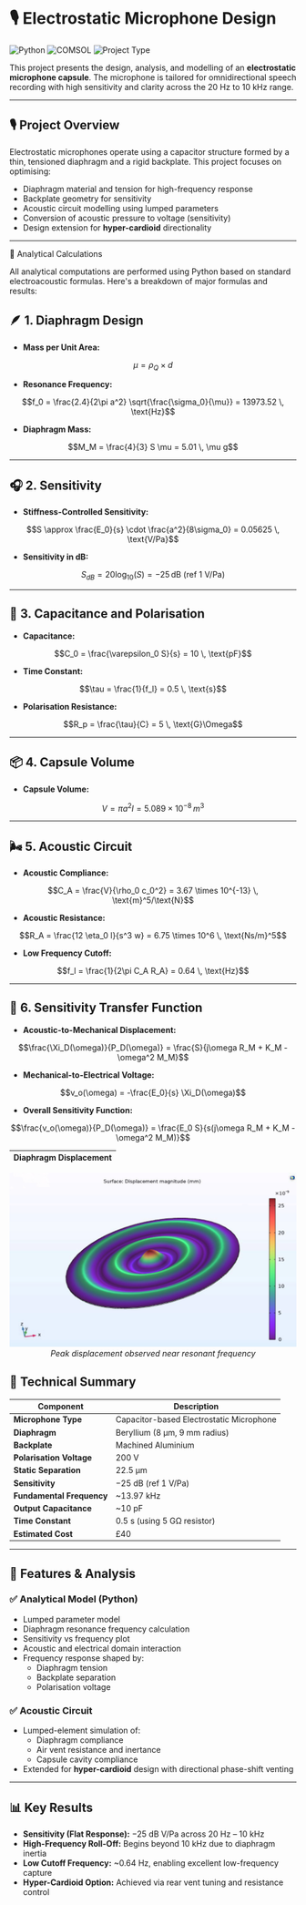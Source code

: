 # 🎙️ Electrostatic Microphone Design

![Python](https://img.shields.io/badge/Code-Python-blue?logo=python)
![COMSOL](https://img.shields.io/badge/Simulation-COMSOL-informational)
![Project Type](https://img.shields.io/badge/Acoustic_Engineering-critical)

This project presents the design, analysis, and modelling of an **electrostatic microphone capsule**. The microphone is tailored for omnidirectional speech recording with high sensitivity and clarity across the 20 Hz to 10 kHz range.

---

## 🎙 Project Overview

Electrostatic microphones operate using a capacitor structure formed by a thin, tensioned diaphragm and a rigid backplate. This project focuses on optimising:

- Diaphragm material and tension for high-frequency response
- Backplate geometry for sensitivity
- Acoustic circuit modelling using lumped parameters
- Conversion of acoustic pressure to voltage (sensitivity)
- Design extension for **hyper-cardioid** directionality

---

🧮 Analytical Calculations

All analytical computations are performed using Python based on standard electroacoustic formulas. Here's a breakdown of major formulas and results:

## 🪶 1. Diaphragm Design

- **Mass per Unit Area:**  
```math
\mu = \rho_Q \times d
```

- **Resonance Frequency:**  
```math
f_0 = \frac{2.4}{2\pi a^2} \sqrt{\frac{\sigma_0}{\mu}} = 13973.52 \, \text{Hz}
```

- **Diaphragm Mass:**  
```math
M_M = \frac{4}{3} S \mu = 5.01 \, \mu g
```

---

## 🎧 2. Sensitivity

- **Stiffness-Controlled Sensitivity:**  
```math
S \approx \frac{E_0}{s} \cdot \frac{a^2}{8\sigma_0} = 0.05625 \, \text{V/Pa}
```

- **Sensitivity in dB:**  
```math
S_{dB} = 20 \log_{10}(S) = -25 \, \text{dB (ref 1 V/Pa)}
```

---

## 🧲 3. Capacitance and Polarisation

- **Capacitance:**  
```math
C_0 = \frac{\varepsilon_0 S}{s} = 10 \, \text{pF}
```

- **Time Constant:**  
```math
\tau = \frac{1}{f_l} = 0.5 \, \text{s}
```

- **Polarisation Resistance:**  
```math
R_p = \frac{\tau}{C} = 5 \, \text{G}\Omega
```

---

## 📦 4. Capsule Volume

- **Capsule Volume:**  
```math
V = \pi a^2 l = 5.089 \times 10^{-8} \, m^3
```

---

## 🌬️ 5. Acoustic Circuit

- **Acoustic Compliance:**  
```math
C_A = \frac{V}{\rho_0 c_0^2} = 3.67 \times 10^{-13} \, \text{m}^5/\text{N}
```

- **Acoustic Resistance:**  
```math
R_A = \frac{12 \eta_0 l}{s^3 w} = 6.75 \times 10^6 \, \text{Ns/m}^5
```

- **Low Frequency Cutoff:**  
```math
f_l = \frac{1}{2\pi C_A R_A} = 0.64 \, \text{Hz}
```

---

## 🧮 6. Sensitivity Transfer Function

- **Acoustic-to-Mechanical Displacement:**  
```math
\frac{\Xi_D(\omega)}{P_D(\omega)} = \frac{S}{j\omega R_M + K_M - \omega^2 M_M}
```

- **Mechanical-to-Electrical Voltage:**  
```math
v_o(\omega) = -\frac{E_0}{s} \Xi_D(\omega)
```

- **Overall Sensitivity Function:**  
```math
\frac{v_o(\omega)}{P_D(\omega)} = \frac{E_0 S}{s(j\omega R_M + K_M - \omega^2 M_M)}
```

| Diaphragm Displacement |
|------------------------|
</div>
<p align="center">
  <img src="comsol/diaphragm_displacement.png" />
  <br/><i>Peak displacement observed near resonant frequency</i>
</p>

## 📐 Technical Summary

| Component               | Description                               |
|-------------------------|-------------------------------------------|
| **Microphone Type**     | Capacitor-based Electrostatic Microphone  |
| **Diaphragm**           | Beryllium (8 µm, 9 mm radius)             |
| **Backplate**           | Machined Aluminium                        |
| **Polarisation Voltage**| 200 V                                     |
| **Static Separation**   | 22.5 µm                                   |
| **Sensitivity**         | −25 dB (ref 1 V/Pa)                       |
| **Fundamental Frequency**| ~13.97 kHz                                |
| **Output Capacitance**  | ~10 pF                                    |
| **Time Constant**       | 0.5 s (using 5 GΩ resistor)               |
| **Estimated Cost**      | £40                                       |

---

## 🧮 Features & Analysis

### ✅ Analytical Model (Python)
- Lumped parameter model
- Diaphragm resonance frequency calculation
- Sensitivity vs frequency plot
- Acoustic and electrical domain interaction
- Frequency response shaped by:
  - Diaphragm tension
  - Backplate separation
  - Polarisation voltage

### ✅ Acoustic Circuit
- Lumped-element simulation of:
  - Diaphragm compliance
  - Air vent resistance and inertance
  - Capsule cavity compliance
- Extended for **hyper-cardioid** design with directional phase-shift venting

---

## 📊 Key Results

- **Sensitivity (Flat Response):** −25 dB V/Pa across 20 Hz – 10 kHz
- **High-Frequency Roll-Off:** Begins beyond 10 kHz due to diaphragm inertia
- **Low Cutoff Frequency:** ~0.64 Hz, enabling excellent low-frequency capture
- **Hyper-Cardioid Option:** Achieved via rear vent tuning and resistance control
